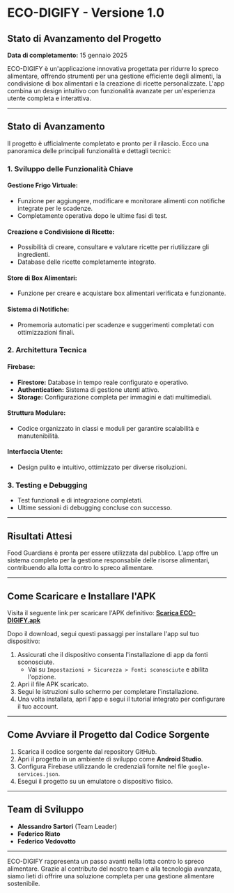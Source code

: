 # ECO-DIGIFY - Versione 1.0

## Stato di Avanzamento del Progetto

**Data di completamento:** 15 gennaio 2025

ECO-DIGIFY è un'applicazione innovativa progettata per ridurre lo spreco alimentare, offrendo strumenti per una gestione efficiente degli alimenti, la condivisione di box alimentari e la creazione di ricette personalizzate. L'app combina un design intuitivo con funzionalità avanzate per un'esperienza utente completa e interattiva.

---

## Stato di Avanzamento

Il progetto è ufficialmente completato e pronto per il rilascio. Ecco una panoramica delle principali funzionalità e dettagli tecnici:

### 1. Sviluppo delle Funzionalità Chiave

#### Gestione Frigo Virtuale:
- Funzione per aggiungere, modificare e monitorare alimenti con notifiche integrate per le scadenze.
- Completamente operativa dopo le ultime fasi di test.

#### Creazione e Condivisione di Ricette:
- Possibilità di creare, consultare e valutare ricette per riutilizzare gli ingredienti.
- Database delle ricette completamente integrato.

#### Store di Box Alimentari:
- Funzione per creare e acquistare box alimentari verificata e funzionante.

#### Sistema di Notifiche:
- Promemoria automatici per scadenze e suggerimenti completati con ottimizzazioni finali.

### 2. Architettura Tecnica

#### Firebase:
- **Firestore:** Database in tempo reale configurato e operativo.
- **Authentication:** Sistema di gestione utenti attivo.
- **Storage:** Configurazione completa per immagini e dati multimediali.

#### Struttura Modulare:
- Codice organizzato in classi e moduli per garantire scalabilità e manutenibilità.

#### Interfaccia Utente:
- Design pulito e intuitivo, ottimizzato per diverse risoluzioni.

### 3. Testing e Debugging

- Test funzionali e di integrazione completati.
- Ultime sessioni di debugging concluse con successo.

---

## Risultati Attesi

Food Guardians è pronta per essere utilizzata dal pubblico. L'app offre un sistema completo per la gestione responsabile delle risorse alimentari, contribuendo alla lotta contro lo spreco alimentare.

---

## Come Scaricare e Installare l'APK
Visita il seguente link per scaricare l'APK definitivo:  **[Scarica ECO-DIGIFY.apk](https://github.com/32gede/IDS-Progetto/releases/download/v1.0.0/ECO-DIGIFY.apk)**


Dopo il download, segui questi passaggi per installare l'app sul tuo dispositivo:

1. Assicurati che il dispositivo consenta l'installazione di app da fonti sconosciute.
   - Vai su `Impostazioni > Sicurezza > Fonti sconosciute` e abilita l'opzione.
2. Apri il file APK scaricato.
3. Segui le istruzioni sullo schermo per completare l'installazione.
4. Una volta installata, apri l'app e segui il tutorial integrato per configurare il tuo account.

---

## Come Avviare il Progetto dal Codice Sorgente

1. Scarica il codice sorgente dal repository GitHub.
2. Apri il progetto in un ambiente di sviluppo come **Android Studio**.
3. Configura Firebase utilizzando le credenziali fornite nel file `google-services.json`.
4. Esegui il progetto su un emulatore o dispositivo fisico.

---

## Team di Sviluppo

- **Alessandro Sartori** (Team Leader)
- **Federico Riato**
- **Federico Vedovotto**

---

ECO-DIGIFY rappresenta un passo avanti nella lotta contro lo spreco alimentare. Grazie al contributo del nostro team e alla tecnologia avanzata, siamo lieti di offrire una soluzione completa per una gestione alimentare sostenibile.
